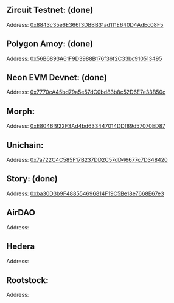 ## Zircuit Testnet: (done)

Address: [0x8843c35e6E366f3DBBB31ad111E640D4AdEc08F5](https://)

## Polygon Amoy: (done)

Address: [0x56B6893A61F9D3988B176f36f2C33bc910513495](https://)

## Neon EVM Devnet: (done)

Address: [0x7770cA45bd79a5e57dC0bd83b8c52D6E7e33B50c](https://)

## Morph:

Address: [0xE8046f922F3Ad4bd633447014DDf89d57070ED87](https://)

## Unichain:

Address: [0x7a722C4C585F17B237DD2C57dD46677c7D348420](https://)

## Story: (done)

Address: [0xba30D3b9F488554696814F19C5Be18e7668E67e3](https://)

## AirDAO
Address: []()

## Hedera
Address: []()

## Rootstock:

Address: [](https://)
